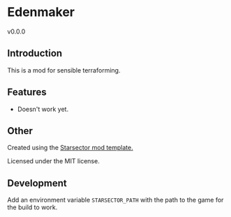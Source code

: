 # Edenmaker

v0.0.0

## Introduction

This is a mod for sensible terraforming.

## Features

- Doesn't work yet.

## Other

Created using the [Starsector mod template.](https://github.com/wispborne/starsector-mod-template/)

Licensed under the MIT license.

## Development
Add an environment variable `STARSECTOR_PATH` with the path to the game for the build to work.